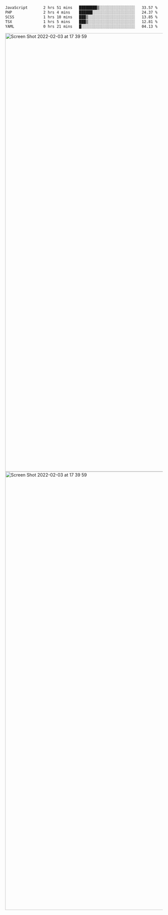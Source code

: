 <!--START_SECTION:waka-->

```txt
JavaScript       2 hrs 51 mins   ████████▒░░░░░░░░░░░░░░░░   33.57 %
PHP              2 hrs 4 mins    ██████░░░░░░░░░░░░░░░░░░░   24.37 %
SCSS             1 hrs 10 mins   ███▒░░░░░░░░░░░░░░░░░░░░░   13.85 %
TSX              1 hrs 5 mins    ███▒░░░░░░░░░░░░░░░░░░░░░   12.81 %
YAML             0 hrs 21 mins   █░░░░░░░░░░░░░░░░░░░░░░░░   04.13 %
```

<!--END_SECTION:waka-->

<img width="1400" alt="Screen Shot 2022-02-03 at 17 39 59" src="https://user-images.githubusercontent.com/45716542/152387304-f2b60485-53a6-4f4b-a818-5cefb1b0c0ae.png">
<img width="1400" alt="Screen Shot 2022-02-03 at 17 39 59" src="https://user-images.githubusercontent.com/45716542/152387273-ea5cdf21-2a45-44da-8bef-00c1763b1d42.png">
